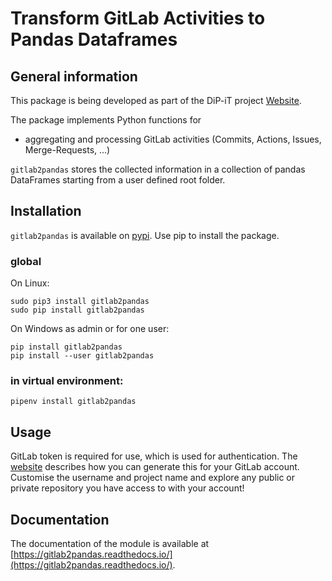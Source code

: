 # Transform GitLab Activities to Pandas Dataframes

## General information

This package is being developed as part of the DiP-iT project [Website](http://dip-it.ovgu.de/).

The package implements Python functions for 
+ aggregating and processing GitLab activities (Commits, Actions, Issues, Merge-Requests, ...)

`gitlab2pandas` stores the collected information in a collection of pandas DataFrames starting from a user defined root folder.

## Installation

`gitlab2pandas` is available on [pypi](https://pypi.org/project/gitlab2pandas/). Use pip to install the package.

### global

On Linux:

```
sudo pip3 install gitlab2pandas 
sudo pip install gitlab2pandas
```

On Windows as admin or for one user:

```
pip install gitlab2pandas
pip install --user gitlab2pandas 
```

### in virtual environment:

```
pipenv install gitlab2pandas
```

## Usage  

GitLab token is required for use, which is used for authentication. The [website](https://docs.gitlab.com/ee/user/profile/personal_access_tokens.html) describes how you can generate this for your GitLab account. Customise the username and project name and explore any public or private repository you have access to with your account!

## Documentation

The documentation of the module is available at [https://gitlab2pandas.readthedocs.io/](https://gitlab2pandas.readthedocs.io/).